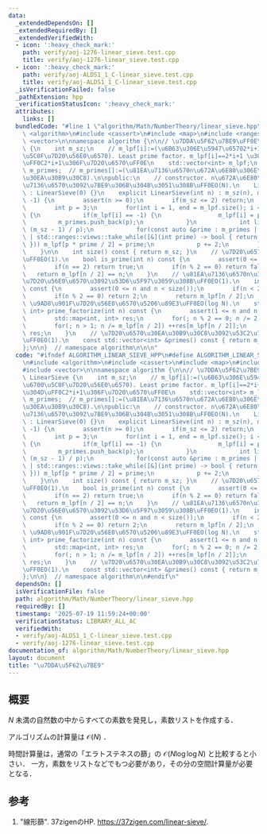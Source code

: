 ```yaml
---
data:
  _extendedDependsOn: []
  _extendedRequiredBy: []
  _extendedVerifiedWith:
  - icon: ':heavy_check_mark:'
    path: verify/aoj-1276-linear_sieve.test.cpp
    title: verify/aoj-1276-linear_sieve.test.cpp
  - icon: ':heavy_check_mark:'
    path: verify/aoj-ALDS1_1_C-linear_sieve.test.cpp
    title: verify/aoj-ALDS1_1_C-linear_sieve.test.cpp
  _isVerificationFailed: false
  _pathExtension: hpp
  _verificationStatusIcon: ':heavy_check_mark:'
  attributes:
    links: []
  bundledCode: "#line 1 \"algorithm/Math/NumberTheory/linear_sieve.hpp\"\n\n\n\n#include\
    \ <algorithm>\n#include <cassert>\n#include <map>\n#include <ranges>\n#include\
    \ <vector>\n\nnamespace algorithm {\n\n// \u7DDA\u5F62\u7BE9\uFF0E\nclass LinearSieve\
    \ {\n    int m_sz;\n    // m_lpf[i]:=(\u6B63\u306E\u5947\u65702*i+1\u306E\u6700\
    \u5C0F\u7D20\u56E0\u6570). Least prime factor. m_lpf[i]==2*i+1 \u306E\u3068\u304D\
    \uFF0C2*i+1\u306F\u7D20\u6570\uFF0E\n    std::vector<int> m_lpf;\n    std::vector<int>\
    \ m_primes;  // m_primes[]:=(\u81EA\u7136\u6570n\u672A\u6E80\u306E\u7D20\u6570\
    \u30EA\u30B9\u30C8).\n\npublic:\n    // constructor. n\u672A\u6E80\u306E\u81EA\
    \u7136\u6570\u3092\u7BE9\u306B\u304B\u3051\u308B\uFF0EO(N).\n    LinearSieve()\
    \ : LinearSieve(0) {}\n    explicit LinearSieve(int n) : m_sz(n), m_lpf(n / 2,\
    \ -1) {\n        assert(n >= 0);\n        if(m_sz <= 2) return;\n        m_primes.push_back(2);\n\
    \        int p = 3;\n        for(int i = 1, end = m_lpf.size(); i < end; ++i)\
    \ {\n            if(m_lpf[i] == -1) {\n                m_lpf[i] = p;\n       \
    \         m_primes.push_back(p);\n            }\n            int limit = std::min(m_lpf[i],\
    \ (m_sz - 1) / p);\n            for(const auto &prime : m_primes | std::ranges::views::drop(1)\
    \ | std::ranges::views::take_while([&](int prime) -> bool { return prime <= limit;\
    \ })) m_lpf[p * prime / 2] = prime;\n            p += 2;\n        }\n        m_primes.shrink_to_fit();\n\
    \    }\n\n    int size() const { return m_sz; }\n    // \u7D20\u6570\u5224\u5B9A\
    \uFF0EO(1).\n    bool is_prime(int n) const {\n        assert(0 <= n and n < size());\n\
    \        if(n == 2) return true;\n        if(n % 2 == 0) return false;\n     \
    \   return m_lpf[n / 2] == n;\n    }\n    // \u81EA\u7136\u6570n\u306E\u6700\u5C0F\
    \u7D20\u56E0\u6570\u3092\u53D6\u5F97\u3059\u308B\uFF0EO(1).\n    int lpf(int n)\
    \ const {\n        assert(0 <= n and n < size());\n        if(n < 2) return -1;\n\
    \        if(n % 2 == 0) return 2;\n        return m_lpf[n / 2];\n    }\n    //\
    \ \u9AD8\u901F\u7D20\u56E0\u6570\u5206\u89E3\uFF0EO(log N).\n    std::map<int,\
    \ int> prime_factorize(int n) const {\n        assert(1 <= n and n < size());\n\
    \        std::map<int, int> res;\n        for(; n % 2 == 0; n /= 2) ++res[2];\n\
    \        for(; n > 1; n /= m_lpf[n / 2]) ++res[m_lpf[n / 2]];\n        return\
    \ res;\n    }\n    // \u7D20\u6570\u30EA\u30B9\u30C8\u3092\u53C2\u7167\u3059\u308B\
    \uFF0EO(1).\n    const std::vector<int> &primes() const { return m_primes; }\n\
    };\n\n}  // namespace algorithm\n\n\n"
  code: "#ifndef ALGORITHM_LINEAR_SIEVE_HPP\n#define ALGORITHM_LINEAR_SIEVE_HPP 1\n\
    \n#include <algorithm>\n#include <cassert>\n#include <map>\n#include <ranges>\n\
    #include <vector>\n\nnamespace algorithm {\n\n// \u7DDA\u5F62\u7BE9\uFF0E\nclass\
    \ LinearSieve {\n    int m_sz;\n    // m_lpf[i]:=(\u6B63\u306E\u5947\u65702*i+1\u306E\
    \u6700\u5C0F\u7D20\u56E0\u6570). Least prime factor. m_lpf[i]==2*i+1 \u306E\u3068\
    \u304D\uFF0C2*i+1\u306F\u7D20\u6570\uFF0E\n    std::vector<int> m_lpf;\n    std::vector<int>\
    \ m_primes;  // m_primes[]:=(\u81EA\u7136\u6570n\u672A\u6E80\u306E\u7D20\u6570\
    \u30EA\u30B9\u30C8).\n\npublic:\n    // constructor. n\u672A\u6E80\u306E\u81EA\
    \u7136\u6570\u3092\u7BE9\u306B\u304B\u3051\u308B\uFF0EO(N).\n    LinearSieve()\
    \ : LinearSieve(0) {}\n    explicit LinearSieve(int n) : m_sz(n), m_lpf(n / 2,\
    \ -1) {\n        assert(n >= 0);\n        if(m_sz <= 2) return;\n        m_primes.push_back(2);\n\
    \        int p = 3;\n        for(int i = 1, end = m_lpf.size(); i < end; ++i)\
    \ {\n            if(m_lpf[i] == -1) {\n                m_lpf[i] = p;\n       \
    \         m_primes.push_back(p);\n            }\n            int limit = std::min(m_lpf[i],\
    \ (m_sz - 1) / p);\n            for(const auto &prime : m_primes | std::ranges::views::drop(1)\
    \ | std::ranges::views::take_while([&](int prime) -> bool { return prime <= limit;\
    \ })) m_lpf[p * prime / 2] = prime;\n            p += 2;\n        }\n        m_primes.shrink_to_fit();\n\
    \    }\n\n    int size() const { return m_sz; }\n    // \u7D20\u6570\u5224\u5B9A\
    \uFF0EO(1).\n    bool is_prime(int n) const {\n        assert(0 <= n and n < size());\n\
    \        if(n == 2) return true;\n        if(n % 2 == 0) return false;\n     \
    \   return m_lpf[n / 2] == n;\n    }\n    // \u81EA\u7136\u6570n\u306E\u6700\u5C0F\
    \u7D20\u56E0\u6570\u3092\u53D6\u5F97\u3059\u308B\uFF0EO(1).\n    int lpf(int n)\
    \ const {\n        assert(0 <= n and n < size());\n        if(n < 2) return -1;\n\
    \        if(n % 2 == 0) return 2;\n        return m_lpf[n / 2];\n    }\n    //\
    \ \u9AD8\u901F\u7D20\u56E0\u6570\u5206\u89E3\uFF0EO(log N).\n    std::map<int,\
    \ int> prime_factorize(int n) const {\n        assert(1 <= n and n < size());\n\
    \        std::map<int, int> res;\n        for(; n % 2 == 0; n /= 2) ++res[2];\n\
    \        for(; n > 1; n /= m_lpf[n / 2]) ++res[m_lpf[n / 2]];\n        return\
    \ res;\n    }\n    // \u7D20\u6570\u30EA\u30B9\u30C8\u3092\u53C2\u7167\u3059\u308B\
    \uFF0EO(1).\n    const std::vector<int> &primes() const { return m_primes; }\n\
    };\n\n}  // namespace algorithm\n\n#endif\n"
  dependsOn: []
  isVerificationFile: false
  path: algorithm/Math/NumberTheory/linear_sieve.hpp
  requiredBy: []
  timestamp: '2025-07-19 11:59:24+00:00'
  verificationStatus: LIBRARY_ALL_AC
  verifiedWith:
  - verify/aoj-ALDS1_1_C-linear_sieve.test.cpp
  - verify/aoj-1276-linear_sieve.test.cpp
documentation_of: algorithm/Math/NumberTheory/linear_sieve.hpp
layout: document
title: "\u7DDA\u5F62\u7BE9"
---
```



## 概要

$N$ 未満の自然数の中からすべての素数を発見し，素数リストを作成する．

アルゴリズムの計算量は $\mathcal{O}(N)$ ．

時間計算量は，通常の「エラトステネスの篩」の $\mathcal{O}(N \log \log N)$ と比較すると小さい．
一方，素数をリストなどでもつ必要があり，その分の空間計算量が必要となる．


## 参考

1. "線形篩". 37zigenのHP. <https://37zigen.com/linear-sieve/>.
